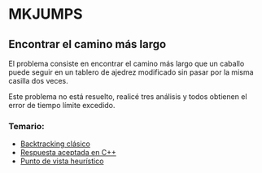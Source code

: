 # MKJUMPS
## Encontrar el camino más largo

El problema consiste en encontrar el camino más largo que un caballo puede seguir en un tablero de ajedrez modificado sin pasar por la misma casilla dos veces.

Este problema no está resuelto, realicé tres análisis y todos obtienen el error de tiempo límite excedido.

### Temario:
* [Backtracking clásico](./MKJUMPS.ipynb)
* [Respuesta aceptada en C++](./MKJUMPS2.ipynb)
* [Punto de vista heurístico](./MKJUMPS3.ipynb)
